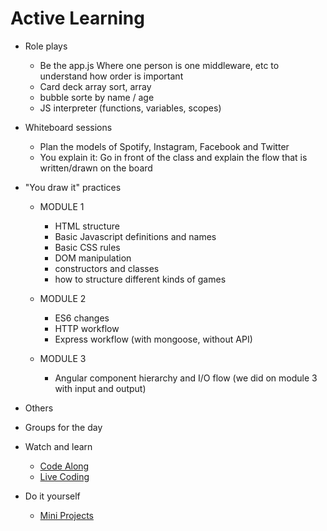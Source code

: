 # Active Learning


- Role plays
  - Be the app.js Where one person is one middleware, etc to understand how order is important
  - Card deck array sort, array
  - bubble sorte by name / age
  - JS interpreter (functions, variables, scopes)

- Whiteboard sessions
  - Plan the models of Spotify, Instagram, Facebook and Twitter
  - You explain it: Go in front of the class and explain the flow that is written/drawn on the board

- "You draw it" practices
  - MODULE 1
    - HTML structure
    - Basic Javascript definitions and names
    - Basic CSS rules
    - DOM manipulation
    - constructors and classes
    - how to structure different kinds of games

  - MODULE 2
    - ES6 changes
    - HTTP workflow
    - Express workflow (with mongoose, without API)

  - MODULE 3
    - Angular component hierarchy and I/O flow (we did on module 3 with input and output)

- Others
 - Groups for the day

- Watch and learn
  - [Code Along](./code-along.md)
  - [Live Coding](./live-coding.md)

- Do it yourself
  - [Mini Projects](./mini-projects.md)
